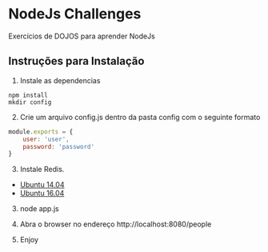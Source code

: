 # NodeJs Challenges
Exercícios de DOJOS para aprender NodeJs

## Instruções para Instalação

1. Instale as dependencias

```ssh
npm install
mkdir config
```
    
2. Crie um arquivo config.js dentro da pasta config com o seguinte formato

```js
module.exports = {  
    user: 'user', 
    password: 'password'
}
```

3. Instale Redis. 

- [Ubuntu 14.04](https://www.digitalocean.com/community/tutorials/how-to-install-and-use-redis) 
- [Ubuntu 16.04](https://www.digitalocean.com/community/tutorials/how-to-install-and-configure-redis-on-ubuntu-16-04) 

3. node app.js

4. Abra o browser no endereço http://localhost:8080/people

5. Enjoy